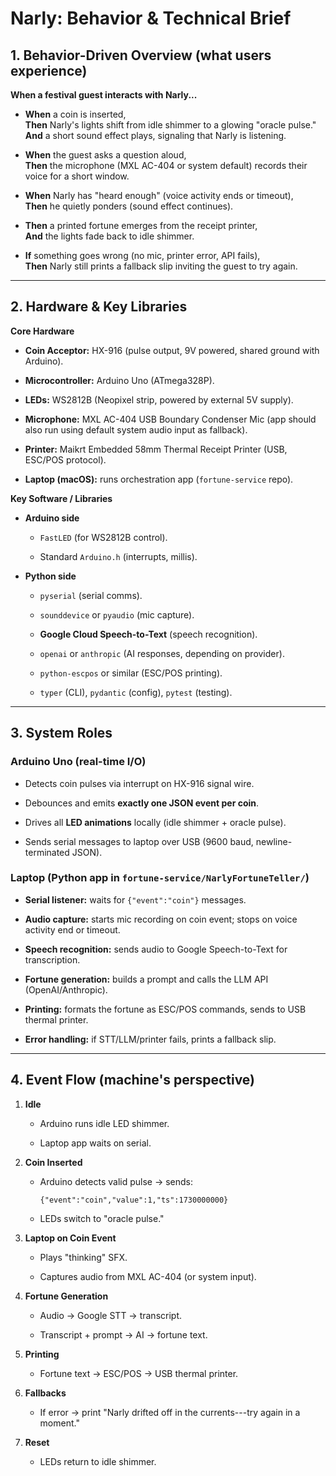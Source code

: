 Narly: Behavior & Technical Brief
=================================

1\. Behavior-Driven Overview (what users experience)
----------------------------------------------------

**When a festival guest interacts with Narly...**

-   **When** a coin is inserted,\
    **Then** Narly's lights shift from idle shimmer to a glowing "oracle pulse."\
    **And** a short sound effect plays, signaling that Narly is listening.

-   **When** the guest asks a question aloud,\
    **Then** the microphone (MXL AC-404 or system default) records their voice for a short window.

-   **When** Narly has "heard enough" (voice activity ends or timeout),\
    **Then** he quietly ponders (sound effect continues).

-   **Then** a printed fortune emerges from the receipt printer,\
    **And** the lights fade back to idle shimmer.

-   **If** something goes wrong (no mic, printer error, API fails),\
    **Then** Narly still prints a fallback slip inviting the guest to try again.

* * * * *

2\. Hardware & Key Libraries
----------------------------

**Core Hardware**

-   **Coin Acceptor:** HX-916 (pulse output, 9V powered, shared ground with Arduino).

-   **Microcontroller:** Arduino Uno (ATmega328P).

-   **LEDs:** WS2812B (Neopixel strip, powered by external 5V supply).

-   **Microphone:** MXL AC-404 USB Boundary Condenser Mic (app should also run using default system audio input as fallback).

-   **Printer:** Maikrt Embedded 58mm Thermal Receipt Printer (USB, ESC/POS protocol).

-   **Laptop (macOS):** runs orchestration app (`fortune-service` repo).

**Key Software / Libraries**

-   **Arduino side**

    -   `FastLED` (for WS2812B control).

    -   Standard `Arduino.h` (interrupts, millis).

-   **Python side**

    -   `pyserial` (serial comms).

    -   `sounddevice` or `pyaudio` (mic capture).

    -   **Google Cloud Speech-to-Text** (speech recognition).

    -   `openai` or `anthropic` (AI responses, depending on provider).

    -   `python-escpos` or similar (ESC/POS printing).

    -   `typer` (CLI), `pydantic` (config), `pytest` (testing).

* * * * *

3\. System Roles
----------------

### Arduino Uno (real-time I/O)

-   Detects coin pulses via interrupt on HX-916 signal wire.

-   Debounces and emits **exactly one JSON event per coin**.

-   Drives all **LED animations** locally (idle shimmer + oracle pulse).

-   Sends serial messages to laptop over USB (9600 baud, newline-terminated JSON).

### Laptop (Python app in `fortune-service/NarlyFortuneTeller/`)

-   **Serial listener:** waits for `{"event":"coin"}` messages.

-   **Audio capture:** starts mic recording on coin event; stops on voice activity end or timeout.

-   **Speech recognition:** sends audio to Google Speech-to-Text for transcription.

-   **Fortune generation:** builds a prompt and calls the LLM API (OpenAI/Anthropic).

-   **Printing:** formats the fortune as ESC/POS commands, sends to USB thermal printer.

-   **Error handling:** if STT/LLM/printer fails, prints a fallback slip.

* * * * *

4\. Event Flow (machine's perspective)
--------------------------------------

1.  **Idle**

    -   Arduino runs idle LED shimmer.

    -   Laptop app waits on serial.

2.  **Coin Inserted**

    -   Arduino detects valid pulse → sends:

        `{"event":"coin","value":1,"ts":1730000000}`

    -   LEDs switch to "oracle pulse."

3.  **Laptop on Coin Event**

    -   Plays "thinking" SFX.

    -   Captures audio from MXL AC-404 (or system input).

4.  **Fortune Generation**

    -   Audio → Google STT → transcript.

    -   Transcript + prompt → AI → fortune text.

5.  **Printing**

    -   Fortune text → ESC/POS → USB thermal printer.

6.  **Fallbacks**

    -   If error → print "Narly drifted off in the currents---try again in a moment."

7.  **Reset**

    -   LEDs return to idle shimmer.
